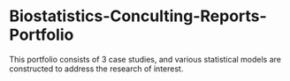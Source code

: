# Biostatistics-Conculting-Reports-Portfolio
This portfolio consists of 3 case studies, and various statistical models are constructed to address the research of interest.
